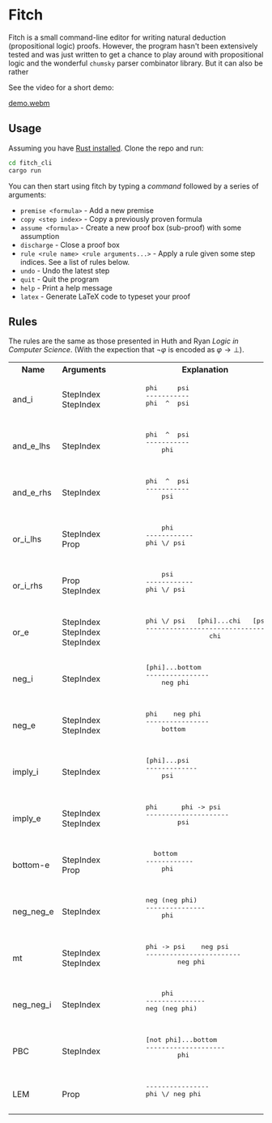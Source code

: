 # Fitch
Fitch is a small command-line editor for writing natural deduction
(propositional logic) proofs. However, the program hasn't been extensively tested and was just written to get a chance to play around with propositional logic and the wonderful `chumsky` parser combinator library. But it can also be rather 

See the video for a short demo:

[demo.webm](https://github.com/adelhult/fitch/assets/11508459/d02ca625-7e8c-43ac-8e85-24fc15a097d9)

## Usage
Assuming you have [Rust installed](https://www.rust-lang.org/learn/get-started). Clone the repo and run:
```sh
cd fitch_cli
cargo run
```
You can then start using fitch by typing a *command* followed by a series of arguments:
* `premise <formula>` - Add a new premise
* `copy <step index>` - Copy a previously proven formula
* `assume <formula>` - Create a new proof box (sub-proof) with some assumption
* `discharge` - Close a proof box 
* `rule <rule name> <rule arguments...>` - Apply a rule given some step indices. See a list of rules below.
* `undo` - Undo the latest step
* `quit` - Quit the program
* `help` - Print a help message
* `latex` - Generate LaTeX code to typeset your proof

## Rules
The rules are the same as those presented in Huth and Ryan *Logic in Computer Science*. (With the expection that $\neg \varphi$ is encoded as $\varphi \to \bot$).

<table>
  <tr>
    <th>Name</th>
    <th>Arguments</th>
    <th>Explanation</th>
  </tr>
  <tr>
    <td>and_i</td>
    <td>StepIndex StepIndex</td>
    <td>
      <pre>
        phi     psi
        -----------
        phi  ^  psi
      </pre>
    </td>
  </tr>
  <tr>
    <td>and_e_lhs</td>
    <td>StepIndex</td>
    <td>
      <pre>
        phi  ^  psi
        -----------
            phi
      </pre>
    </td>
  </tr>
  <tr>
    <td>and_e_rhs</td>
    <td>StepIndex</td>
    <td>
      <pre>
        phi  ^  psi
        -----------
            psi
      </pre>
    </td>
  </tr>
  <tr>
    <td>or_i_lhs</td>
    <td>StepIndex Prop</td>
    <td>
      <pre>
            phi
        ------------
        phi \/ psi
      </pre>
    </td>
  </tr>
  <tr>
    <td>or_i_rhs</td>
    <td>Prop StepIndex</td>
    <td>
      <pre>
            psi
        ------------
        phi \/ psi
      </pre>
    </td>
  </tr>
  <tr>
    <td>or_e</td>
    <td>StepIndex StepIndex StepIndex</td>
    <td>
      <pre>
        phi \/ psi   [phi]...chi   [psi]...chi
        -------------------------------------
                        chi
      </pre>
    </td>
  </tr>
  <tr>
    <td>neg_i</td>
    <td>StepIndex</td>
    <td>
      <pre>
        [phi]...bottom
        ----------------
            neg phi
      </pre>
    </td>
  </tr>
  <tr>
    <td>neg_e</td>
    <td>StepIndex StepIndex</td>
    <td>
      <pre>
        phi    neg phi
        ----------------
            bottom
      </pre>
    </td>
  </tr>
  <tr>
    <td>imply_i</td>
    <td>StepIndex</td>
    <td>
      <pre>
        [phi]...psi
        -------------
            psi
      </pre>
    </td>
  </tr>
  <tr>
    <td>imply_e</td>
    <td>StepIndex StepIndex</td>
    <td>
      <pre>
        phi      phi -> psi
        ---------------------
                psi
      </pre>
    </td>
  </tr>
  <tr>
    <td>bottom-e</td>
    <td>StepIndex Prop</td>
    <td>
      <pre>
          bottom
        ------------
            phi
      </pre>
    </td>
  </tr>
  <tr>
    <td>neg_neg_e</td>
    <td>StepIndex</td>
    <td>
      <pre>
        neg (neg phi)
        ---------------
            phi
      </pre>
    </td>
  </tr>
  <tr>
    <td>mt</td>
    <td>StepIndex StepIndex</td>
    <td>
      <pre>
        phi -> psi    neg psi
        ------------------------
                neg phi
      </pre>
    </td>
  </tr>
  <tr>
    <td>neg_neg_i</td>
    <td>StepIndex</td>
    <td>
      <pre>
            phi
        ---------------
        neg (neg phi)
      </pre>
    </td>
  </tr>
  <tr>
    <td>PBC</td>
    <td>StepIndex</td>
    <td>
      <pre>
        [not phi]...bottom
        --------------------
                phi
      </pre>
    </td>
  </tr>
  <tr>
    <td>LEM</td>
    <td>Prop</td>
    <td>
      <pre>
        ----------------
        phi \/ neg phi
      </pre>
    </td>
  </tr>
</table>
